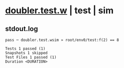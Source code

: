 # [doubler.test.w](../../../../../examples/tests/valid/doubler.test.w) | test | sim

## stdout.log
```log
pass ─ doubler.test.wsim » root/env0/test:f(2) == 8

Tests 1 passed (1)
Snapshots 1 skipped
Test Files 1 passed (1)
Duration <DURATION>
```

